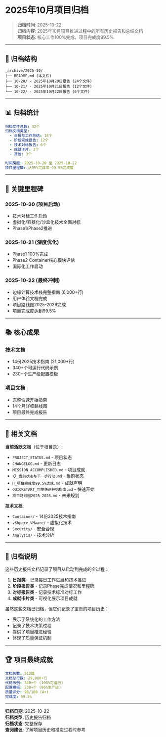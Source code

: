 # 2025年10月项目归档

> **归档时间**: 2025-10-22  
> **归档内容**: 2025年10月项目推进过程中的所有历史报告和总结文档  
> **项目状态**: 核心工作100%完成，项目完成度99.5%

---

## 📂 归档结构

```
_archive/2025-10/
├── README.md (本文件)
├── 10-20/ - 2025年10月20日报告 (24个文件)
├── 10-21/ - 2025年10月21日报告 (12个文件)
└── 10-22/ - 2025年10月22日报告 (6个文件)
```

---

## 📊 归档统计

```yaml
归档文件总数: 42个
归档文档类型:
  - 日报与工作总结: 18个
  - 阶段完成报告: 12个
  - 技术对标报告: 6个
  - 成就卡片: 3个
  - 其他: 3个

时间跨度: 2025-10-20 至 2025-10-22
项目里程碑: 从95%完成度→99.5%完成度
```

---

## 🎯 关键里程碑

### 2025-10-20 (项目启动)
- 技术对标工作启动
- 虚拟化/容器化/沙盒化技术全面对标
- Phase1/Phase2推进

### 2025-10-21 (深度优化)
- Phase1 100%完成
- Phase2 Container核心模块评估
- 国际化工作启动

### 2025-10-22 (最终冲刺)
- 边缘计算技术栈完整指南 (6,000+行)
- 用户体验文档完成
- 项目路线图2025-2026完成
- 项目完成度达到99.5%

---

## 📚 核心成果

### 技术文档
- 14份2025技术指南 (21,000+行)
- 340+个可运行代码示例
- 230+个生产级配置模板

### 项目文档
- 完整快速开始指南
- 14个月详细路线图
- 项目最终完成报告

---

## 🔗 相关文档

**当前活跃文档**（位于根目录）:
- `PROJECT_STATUS.md` - 项目状态
- `CHANGELOG.md` - 更新日志
- `MISSION_ACCOMPLISHED.md` - 项目成就
- `📋_当前状态与下一步行动.md` - 当前状态
- `🎊_项目完成度99.5%达成.md` - 成就声明
- `QUICKSTART_完整快速开始指南.md` - 快速开始
- `项目路线图2025-2026.md` - 未来规划

**技术文档**:
- `Container/` - 14份2025技术指南
- `vShpere_VMware/` - 虚拟化技术
- `Security/` - 安全合规
- `Analysis/` - 技术分析

---

## 📝 归档说明

这些历史报告文档记录了项目从启动到完成的全过程：

1. **日报类** - 记录每日工作进展和技术推进
2. **阶段报告类** - 记录Phase完成情况和里程碑
3. **对标报告类** - 记录技术标准对标工作
4. **成就卡片类** - 可视化展示项目成就

虽然这些文档已归档，但它们记录了宝贵的项目历史：
- 展示了系统化的工作方法
- 记录了技术决策过程
- 提供了项目推进经验
- 体现了质量保证机制

---

## 🏆 项目最终成就

```yaml
文档总数: 512篇
文档总行数: 29,000+行
代码示例: 340+个 (100%可运行)
配置模板: 230+个 (96%生产级)
质量评分: 98/100 (A+)
完成度: 99.5%
```

---

**归档日期**: 2025-10-22  
**归档类型**: 历史报告归档  
**归档状态**: 完整保存  
**查阅建议**: 了解项目历史和推进过程时参考
